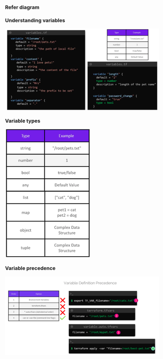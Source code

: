 ### Refer diagram

### Understanding variables

![](https://raw.githubusercontent.com/kartik1998/dotterraform/master/images/understanding_variables.png)

### Variable types

![](https://raw.githubusercontent.com/kartik1998/dotterraform/master/images/variable_types.png)

### Variable precedence

![](https://raw.githubusercontent.com/kartik1998/dotterraform/master/images/variable_precedence.png)
